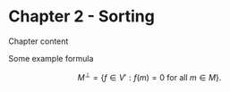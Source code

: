 <a class="anchor" href="#chapter1"></a>
Chapter 2 - Sorting
==================

Chapter content

Some example formula

$$M^\bot = \{ f \in V' : f(m) = 0 \mbox{ for all } m \in M \}.$$